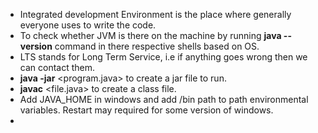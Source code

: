 - Integrated development Environment is the place where generally everyone uses to write the code.
- To check whether JVM is there on the machine by running **java --version** command in there respective shells based on OS.
- LTS stands for Long Term Service, i.e if anything goes wrong then we can contact them.
- **java -jar** <program.java> to create a jar file to run.
- **javac** <file.java> to create a class file.
- Add JAVA_HOME in windows and add /bin path to path environmental variables. Restart may required for some version of windows.
- 
